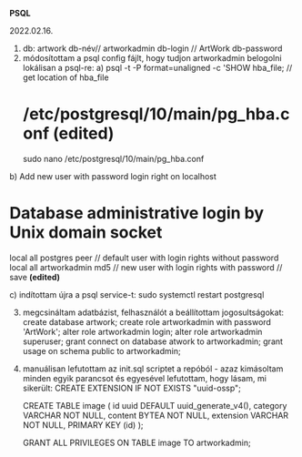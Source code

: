 **PSQL**

2022.02.16.

1. db: artwork db-név// artworkadmin db-login // ArtWork db-password
2. módosítottam a psql config fájlt, hogy tudjon artworkadmin belogolni lokálisan a psql-re:
a) psql -t -P format=unaligned -c 'SHOW hba_file; // get location of hba_file
    # /etc/postgresql/10/main/pg_hba.conf **(edited)**
    sudo nano /etc/postgresql/10/main/pg_hba.conf

b) Add new user with password login right on localhost
   # Database administrative login by Unix domain socket 
   local   all  postgres    peer // default user with login rights without password
   local   all  artworkadmin    md5 // new user with login rights with password
   // save **(edited)**

c) indítottam újra a psql service-t:
   sudo systemctl restart postgresql

3. megcsináltam adatbázist, felhasználót a beállítottam jogosultságokat:
   create database artwork; 
   create role artworkadmin with password 'ArtWork'; 
   alter role artworkadmin login; alter role artworkadmin superuser; 
   grant connect on database atwork to artworkadmin; 
   grant usage on schema public to artworkadmin; 

4. manuálisan lefutottam az init.sql scriptet a repóból - azaz kimásoltam minden egyik parancsot és egyesével lefutottam, hogy lásam, mi sikerült:
   CREATE EXTENSION IF NOT EXISTS "uuid-ossp"; 
   
   CREATE TABLE image ( 
       id uuid DEFAULT uuid_generate_v4(), 
       category VARCHAR NOT NULL, 
       content BYTEA NOT NULL, 
       extension VARCHAR NOT NULL, 
       PRIMARY KEY (id) 
       ); 
       
    GRANT ALL PRIVILEGES ON TABLE image TO artworkadmin;
